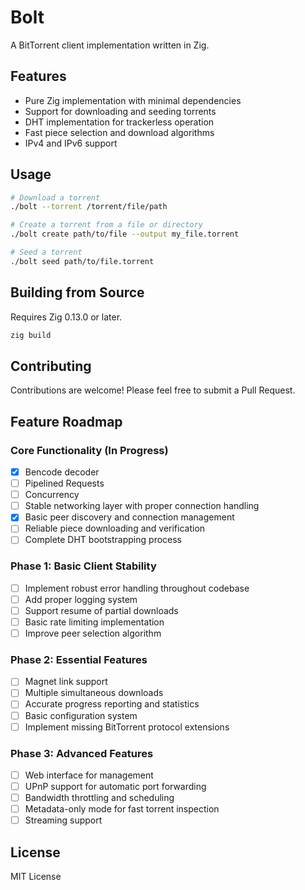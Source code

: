 # Bolt

A BitTorrent client implementation written in Zig.

## Features

- Pure Zig implementation with minimal dependencies
- Support for downloading and seeding torrents
- DHT implementation for trackerless operation
- Fast piece selection and download algorithms
- IPv4 and IPv6 support

## Usage

```sh
# Download a torrent
./bolt --torrent /torrent/file/path

# Create a torrent from a file or directory
./bolt create path/to/file --output my_file.torrent

# Seed a torrent
./bolt seed path/to/file.torrent
```

## Building from Source

Requires Zig 0.13.0 or later.

```sh
zig build
```

## Contributing

Contributions are welcome! Please feel free to submit a Pull Request.

## Feature Roadmap

### Core Functionality (In Progress)
- [x] Bencode decoder
- [ ] Pipelined Requests
- [ ] Concurrency
- [ ] Stable networking layer with proper connection handling
- [x] Basic peer discovery and connection management
- [ ] Reliable piece downloading and verification
- [ ] Complete DHT bootstrapping process

### Phase 1: Basic Client Stability
- [ ] Implement robust error handling throughout codebase
- [ ] Add proper logging system
- [ ] Support resume of partial downloads
- [ ] Basic rate limiting implementation
- [ ] Improve peer selection algorithm

### Phase 2: Essential Features
- [ ] Magnet link support
- [ ] Multiple simultaneous downloads
- [ ] Accurate progress reporting and statistics
- [ ] Basic configuration system
- [ ] Implement missing BitTorrent protocol extensions

### Phase 3: Advanced Features
- [ ] Web interface for management
- [ ] UPnP support for automatic port forwarding
- [ ] Bandwidth throttling and scheduling
- [ ] Metadata-only mode for fast torrent inspection
- [ ] Streaming support

## License

MIT License
